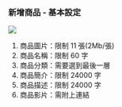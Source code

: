 ### 新增商品 - 基本設定

![](RackMultipart20230424-1-nn9xl2_html_842478dff2b80e72.png)

1. 商品圖片：限制 11 張(2Mb/張)
2. 商品名稱：限制 60 字
3. 商品分類：需要選到最後一層
4. 商品簡介：限制 24000 字
5. 商品描述：限制 24000 字
6. 商品影片：需附上連結
